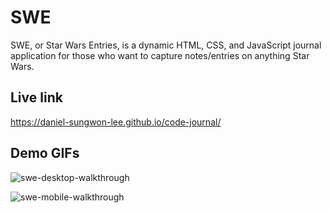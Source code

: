 # SWE

SWE, or Star Wars Entries, is a dynamic HTML, CSS, and JavaScript journal application for those who want to capture notes/entries on anything Star Wars.

## Live link 
https://daniel-sungwon-lee.github.io/code-journal/

## Demo GIFs
![swe-desktop-walkthrough](https://user-images.githubusercontent.com/72715781/108886139-75c44d80-75bd-11eb-8fec-52741ede634c.gif)

![swe-mobile-walkthrough](https://user-images.githubusercontent.com/72715781/108885694-f767ab80-75bc-11eb-893d-beb6349abe58.gif)
